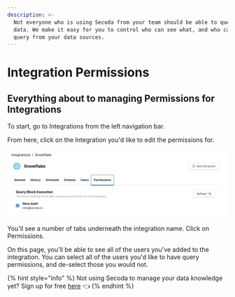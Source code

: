 ```yaml
---
description: >-
  Not everyone who is using Secoda from your team should be able to query your
  data. We make it easy for you to control who can see what, and who can run a
  query from your data sources.
---
```


# Integration Permissions

## **Everything about to managing** Permissions **for Integrations** <a href="#h_3a4bfd6458" id="h_3a4bfd6458"></a>

To start, go to Integrations from the left navigation bar.&#x20;

From here, click on the Integration you'd like to edit the permissions for.&#x20;

![](<../.gitbook/assets/Screen Shot 2022-04-11 at 10.15.38 PM.png>)

You'll see a number of tabs underneath the integration name. Click on Permissions.&#x20;

On this page, you'll be able to see all of the users you've added to the integration. You can select all of the users you'd like to have query permissions, and de-select those you would not.&#x20;

{% hint style="info" %}
Not using Secoda to manage your data knowledge yet? Sign up for free [here](https://app.secoda.co) 👈
{% endhint %}

